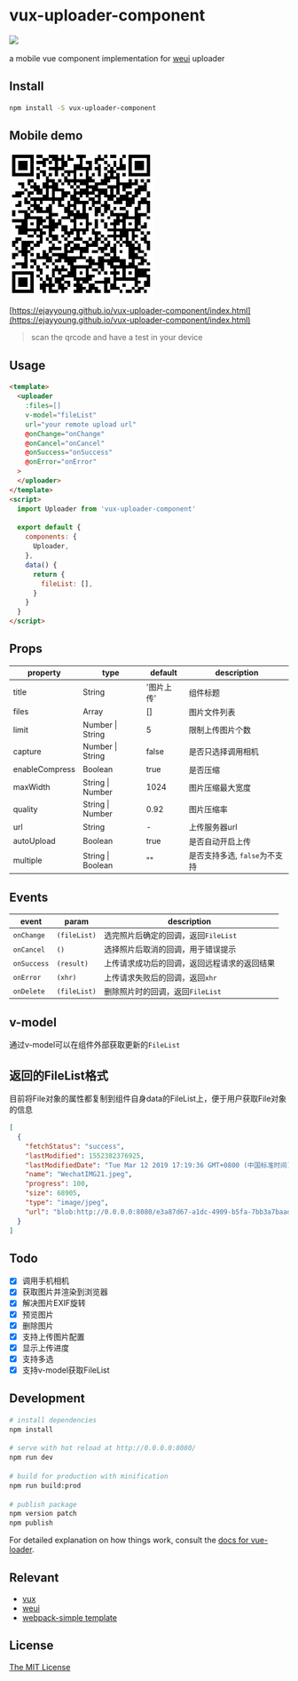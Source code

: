 # vux-uploader-component
![](https://www.travis-ci.org/eJayYoung/vux-uploader-component.svg?branch=master)

a mobile vue component implementation for [weui](https://weui.io/weui.js/) uploader

## Install
```bash
npm install -S vux-uploader-component
```


## Mobile demo
![](./assets/qrcode.png)

[https://ejayyoung.github.io/vux-uploader-component/index.html](https://ejayyoung.github.io/vux-uploader-component/index.html)
> scan the qrcode and have a test in your device

## Usage
```html
<template>
  <uploader
    :files=[]
    v-model="fileList"
    url="your remote upload url"
    @onChange="onChange"
    @onCancel="onCancel"
    @onSuccess="onSuccess"
    @onError="onError"
  >
  </uploader>
</template>
<script>
  import Uploader from 'vux-uploader-component'

  export default {
    components: {
      Uploader,
    },
    data() {
      return {
        fileList: [],
      }
    }
  }
</script>
```



## Props

property | type | default | description
---------| ---- | ------- | -----------
title | String | '图片上传' | 组件标题
files | Array | [] | 图片文件列表
limit | Number \| String | 5 | 限制上传图片个数
capture | Number \| String | false | 是否只选择调用相机
enableCompress | Boolean | true | 是否压缩
maxWidth | String \| Number | 1024 | 图片压缩最大宽度
quality | String \| Number | 0.92 | 图片压缩率
url | String | - | 上传服务器url
autoUpload | Boolean | true | 是否自动开启上传
multiple | String \| Boolean | "" | 是否支持多选, `false`为不支持

## Events
event | param | description
------| ----- | -----------
`onChange` | `(fileList)` | 选完照片后确定的回调，返回`FileList`
`onCancel` | `()` | 选择照片后取消的回调，用于错误提示
`onSuccess` | `(result)` | 上传请求成功后的回调，返回远程请求的返回结果
`onError` | `(xhr)` | 上传请求失败后的回调，返回`xhr`
`onDelete` | `(fileList)` | 删除照片时的回调，返回`FileList`

## v-model
通过v-model可以在组件外部获取更新的`FileList`

## 返回的FileList格式
目前将File对象的属性都复制到组件自身data的FileList上，便于用户获取File对象的信息
```json
[
  {
    "fetchStatus": "success",
    "lastModified": 1552382376925,
    "lastModifiedDate": "Tue Mar 12 2019 17:19:36 GMT+0800 (中国标准时间)",
    "name": "WechatIMG21.jpeg",
    "progress": 100,
    "size": 68905,
    "type": "image/jpeg",
    "url": "blob:http://0.0.0.0:8080/e3a87d67-a1dc-4909-b5fa-7bb3a7baad11",
  }
]

```

## Todo
- [x] 调用手机相机
- [x] 获取图片并渲染到浏览器
- [x] 解决图片EXIF旋转
- [x] 预览图片
- [x] 删除图片
- [x] 支持上传图片配置
- [x] 显示上传进度
- [x] 支持多选
- [x] 支持v-model获取FileList

## Development

```bash
# install dependencies
npm install

# serve with hot reload at http://0.0.0.0:8080/
npm run dev

# build for production with minification
npm run build:prod

# publish package
npm version patch
npm publish
```

For detailed explanation on how things work, consult the [docs for vue-loader](http://vuejs.github.io/vue-loader).

## Relevant
- [vux](https://github.com/airyland/vux)
- [weui](https://github.com/weui/weui)
- [webpack-simple template](https://github.com/vuejs-templates/webpack-simple)

## License
[The MIT License](http://opensource.org/licenses/MIT)
